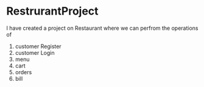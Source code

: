 # RestrurantProject

I have created a project on Restaurant where we can perfrom the operations of 
 1. customer Register
 2. customer Login
 3. menu
 4. cart
 5. orders
 6. bill
